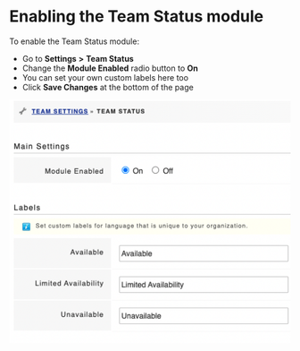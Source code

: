 # Enabling the Team Status module

To enable the Team Status module:

* Go to **Settings** **>** **Team Status**
* Change the **Module Enabled** radio button to **On**
* You can set your own custom labels here too
* Click **Save Changes** at the bottom of the page

![](<../../.gitbook/assets/Screenshot 2022-02-18 at 12.16.45.png>)
